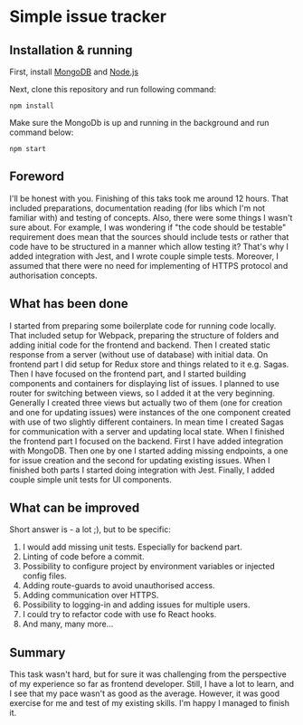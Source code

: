 # Simple issue tracker

## Installation & running

First, install [MongoDB](https://docs.mongodb.com/manual/installation/) and [Node.js](https://nodejs.org/en/download/)

Next, clone this repository and run following command:

```
npm install
```

Make sure the MongoDb is up and running in the background and run command below:

```
npm start
```

## Foreword

I'll be honest with you. Finishing of this taks took me around 12 hours. That included preparations, documentation reading (for libs which I'm not familiar with) and testing of concepts. Also, there were some things I wasn't sure about. For example, I was wondering if "the code should be testable" requirement does mean that the sources should include tests or rather that code have to be structured in a manner which allow testing it? That's why I added integration with Jest, and I wrote couple simple tests. Moreover, I assumed that there were no need for implementing of HTTPS protocol and authorisation concepts.

## What has been done

I started from preparing some boilerplate code for running code locally. That included setup for Webpack, preparing the structure of folders and adding initial code for the frontend and backend. Then I created static response from a server (without use of database) with initial data. On frontend part I did setup for Redux store and things related to it e.g. Sagas. Then I have focused on the frontend part, and I started building components and containers for displaying list of issues. I planned to use router for switching between views, so I added it at the very beginning. Generally I created three views but actually two of them (one for creation and one for updating issues)  were instances of the one component created with use of two slightly different containers. In mean time I created Sagas for communication with a server and updating local state. When I finished the frontend part I focused on the backend. First I have added integration with MongoDB. Then one by one I started adding missing endpoints, a one for issue creation and the second for updating existing issues. When I finished both parts I started doing integration with Jest. Finally, I added couple simple unit tests for UI components.

## What can be improved

Short answer is - a lot ;), but to be specific:
1. I would add missing unit tests. Especially for backend part.
1. Linting of code before a commit.
1. Possibility to configure project by environment variables or injected config files.
1. Adding route-guards to avoid unauthorised access.
1. Adding communication over HTTPS.
1. Possibility to logging-in and adding issues for multiple users.
1. I could try to refactor code with use fo React hooks.
1. And many, many more...

## Summary

This task wasn't hard, but for sure it was challenging from the perspective of my experience so far as frontend developer. Still, I have a lot to learn, and I see that my pace wasn't as good as the average. However, it was good exercise for me and test of my existing skills. I'm happy I managed to finish it.
